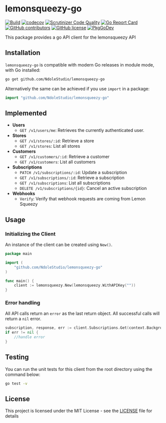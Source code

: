 # lemonsqueezy-go

[![Build](https://github.com/NdoleStudio/lemonsqueezy-go/actions/workflows/main.yml/badge.svg)](https://github.com/NdoleStudio/lemonsqueezy-go/actions/workflows/main.yml)
[![codecov](https://codecov.io/gh/NdoleStudio/lemonsqueezy-go/branch/main/graph/badge.svg)](https://codecov.io/gh/NdoleStudio/lemonsqueezy-go)
[![Scrutinizer Code Quality](https://scrutinizer-ci.com/g/NdoleStudio/lemonsqueezy-go/badges/quality-score.png?b=main)](https://scrutinizer-ci.com/g/NdoleStudio/lemonsqueezy-go/?branch=main)
[![Go Report Card](https://goreportcard.com/badge/github.com/NdoleStudio/lemonsqueezy-go)](https://goreportcard.com/report/github.com/NdoleStudio/lemonsqueezy-go)
[![GitHub contributors](https://img.shields.io/github/contributors/NdoleStudio/lemonsqueezy-go)](https://github.com/NdoleStudio/lemonsqueezy-go/graphs/contributors)
[![GitHub license](https://img.shields.io/github/license/NdoleStudio/lemonsqueezy-go?color=brightgreen)](https://github.com/NdoleStudio/lemonsqueezy-go/blob/master/LICENSE)
[![PkgGoDev](https://pkg.go.dev/badge/github.com/NdoleStudio/lemonsqueezy-go)](https://pkg.go.dev/github.com/NdoleStudio/lemonsqueezy-go)


This package provides a go API client for the lemonsqueezy API

## Installation

`lemonsqueezy-go` is compatible with modern Go releases in module mode, with Go installed:

```bash
go get github.com/NdoleStudio/lemonsqueezy-go
```

Alternatively the same can be achieved if you use `import` in a package:

```go
import "github.com/NdoleStudio/lemonsqueezy-go"
```

## Implemented

- **Users**
  - `GET /v1/users/me`: Retrieves the currently authenticated user.
- **Stores**
  - `GET /v1/stores/:id`: Retrieve a store
  - `GET /v1/stores`: List all stores
- **Customers**
  - `GET /v1/customers/:id`: Retrieve a customer
  - `GET /v1/customers`: List all customers
- **Subscriptions**
  - `PATCH /v1/subscriptions/:id`: Update a subscription
  - `GET /v1/subscriptions/:id`: Retrieve a subscription
  - `GET /v1/subscriptions`: List all subscriptions
  - `DELETE /v1/subscriptions/{id}`: Cancel an active subscription
- **Webhooks**
  - `Verify`: Verify that webhook requests are coming from Lemon Squeezy

## Usage

### Initializing the Client

An instance of the client can be created using `New()`.

```go
package main

import (
    "github.com/NdoleStudio/lemonsqueezy-go"
)

func main() {
    client := lemonsqueezy.New(lemonsqueezy.WithAPIKey(""))
}
```

### Error handling

All API calls return an `error` as the last return object. All successful calls will return a `nil` error.

```go
subscription, response, err := client.Subscriptions.Get(context.Background(), "1")
if err != nil {
    //handle error
}
```

## Testing

You can run the unit tests for this client from the root directory using the command below:

```bash
go test -v
```

## License

This project is licensed under the MIT License - see the [LICENSE](LICENSE) file for details
